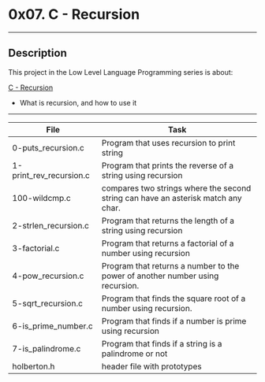 # 0x07. C - Recursion
---
## Description

This project in the Low Level Language Programming series is about:

[C - Recursion](https://www.tutorialspoint.com/cprogramming/c_recursion.htm)
* What is recursion, and how to use it

---
File|Task
---|---
0-puts_recursion.c | Program that uses recursion to print string
1-print_rev_recursion.c | Program that prints the reverse of a string using recursion
100-wildcmp.c | compares two strings where the second string can have an asterisk match any char.
2-strlen_recursion.c | Program that returns the length of a string using recursion
3-factorial.c | Program that returns a factorial of a number using recursion
4-pow_recursion.c | Program that returns a number to the power of another number using recursion.
5-sqrt_recursion.c | Program that finds the square root of a number using recursion.
6-is_prime_number.c | Program that finds if a number is prime using recursion
7-is_palindrome.c | Program that finds if a string is a palindrome or not
holberton.h | header file with prototypes

